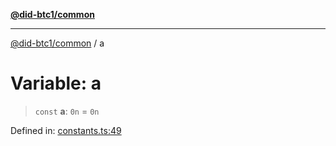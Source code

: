 [**@did-btc1/common**](../README.md)

***

[@did-btc1/common](../globals.md) / a

# Variable: a

> `const` **a**: `0n` = `0n`

Defined in: [constants.ts:49](https://github.com/dcdpr/did-btc1-js/blob/751aedd75738c26882a2149e644ae32b9e424707/packages/common/src/constants.ts#L49)
